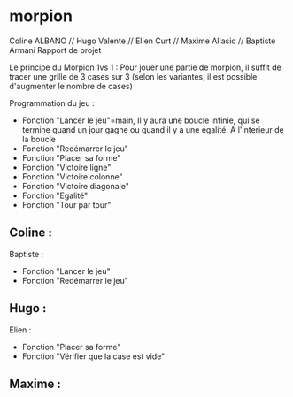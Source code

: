 # morpion


Coline ALBANO // Hugo Valente // Elien Curt // Maxime Allasio // Baptiste Armani
Rapport de projet

Le principe du Morpion 1vs 1 :
Pour jouer une partie de morpion, il suffit de tracer une grille de 3 cases sur 3 (selon les variantes, il est possible d'augmenter le nombre de cases)

Programmation du jeu :

- Fonction "Lancer le jeu"=main, Il y aura une boucle infinie, qui se termine quand un jour gagne ou quand il y a une égalité. A l'interieur de la boucle 
- Fonction "Redémarrer le jeu" 
- Fonction "Placer sa forme"
- Fonction "Victoire ligne"
- Fonction "Victoire colonne"
- Fonction "Victoire diagonale"
- Fonction "Egalité"
- Fonction "Tour par tour"

Coline :
- 

Baptiste :

- Fonction "Lancer le jeu"
- Fonction "Redémarrer le jeu"
  
Hugo :
-
Elien :
- Fonction "Placer sa forme"
- Fonction "Vérifier que la case est vide"
  
Maxime :
-
